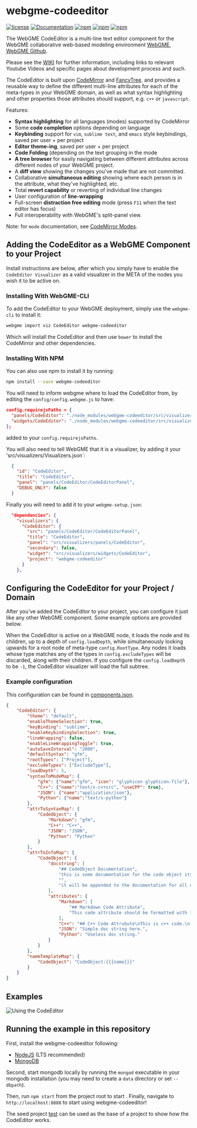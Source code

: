 # webgme-codeeditor

[![license](https://img.shields.io/github/license/mashape/apistatus.svg?maxAge=2592000)](https://opensource.org/licenses/MIT)
[![Documentation](https://img.shields.io/badge/documentation-wiki-blue.svg?style=flat-square)](https://github.com/finger563/webgme-codeeditor/wiki)
[![npm](https://img.shields.io/npm/v/webgme-codeeditor.svg)](https://www.npmjs.com/package/webgme-codeeditor)
[![npm](https://img.shields.io/npm/dm/webgme-codeeditor.svg)](https://www.npmjs.com/package/webgme-codeeditor)
[![npm](https://img.shields.io/npm/dt/webgme-codeeditor.svg)](https://www.npmjs.com/package/webgme-codeeditor)

The WebGME CodeEditor is a multi-line text editor component for the
WebGME collaborative web-based modeling environment
[WebGME](https://webgme.org),
[WebGME Github](https://github.com/webgme/webgme).

Please see the [WIKI](https://github.com/finger563/webgme-codeeditor/wiki)
for further information, including links to relevant Youtube Videos
and specific pages about development process and such.

The CodeEditor is built upon [CodeMirror](http://codemirror.net) and
[FancyTree](https://github.com/mar10/fancytree). and provides a
reusable way to define the different multi-line attributes for each of
the meta-types in your WebGME domain, as well as what syntax
highlighting and other properties those attributes should support,
e.g. `c++` or `javascript`.

Features:

* **Syntax highlighting** for all languages (modes) supported by
  CodeMirror
* Some **code completion** options depending on language
* **Keybinding** support for `vim`, `sublime text`, and `emacs` style
  keybindings, saved per user + per project
* **Editor theme-ing**, saved per user + per project
* **Code Folding** (depending on the text grouping in the mode
* **A tree browser** for easily navigating between different attributes
  across different nodes of your WebGME project.
* A **diff view** showing the changes you've made that are not committed.
* Collaborative **simultaneous editing** showing where each person is in
  the attribute, what they've highlighted, etc.
* Total **revert capability** or reverting of individual line changes
* User configuration of **line-wrapping**
* Full-screen **distraction free editing** mode (press `F11` when the text
  editor has focus)
* Full interoperability with WebGME's split-panel view.

Note: for `mode` documentation, see
[CodeMirror Modes](http://codemirror.net/mode/index.html).

## Adding the CodeEditor as a WebGME Component to your Project

Install instructions are below, after which you simply have to enable 
the `CodeEditor Visualizer` as a valid visualizer in the META of the nodes 
you wish it to be active on.

### Installing With WebGME-CLI

To add the CodeEditor to your WebGME deployment, simply use the `webgme-cli` to install it:

``` bash
webgme import viz CodeEditor webgme-codeeditor
```

Which will install the CodeEditor and then use `bower` to install the
CodeMirror and other dependencies.

### Installing With NPM

You can also use npm to install it by running:

```bash
npm install --save webgme-codeeditor
```

You will need to inform webgme where to load the CodeEditor from, by editing
the `config/config.webgme.js` to have:

```json
config.requirejsPaths = {
  "panels/CodeEditor": "./node_modules/webgme-codeeditor/src/visualizers/panels/CodeEditor",
  "widgets/CodeEditor": "./node_modules/webgme-codeeditor/src/visualizers/widgets/CodeEditor"
};
```

added to your `config.requirejsPaths`.

You will also need to tell WebGME that it is a visualizer, by adding it your 'src/visualizers/Visualizers.json`:

```json
  {
    "id": "CodeEditor",
    "title": "CodeEditor",
    "panel": "panels/CodeEditor/CodeEditorPanel",
    "DEBUG_ONLY": false
  }
```

Finally you will need to add it to your `webgme-setup.json`:

```json
  "dependencies": {
    "visualizers": {
      "CodeEditor": {
        "src": "panels/CodeEditor/CodeEditorPanel",
        "title": "CodeEditor",
        "panel": "src/visualizers/panels/CodeEditor",
        "secondary": false,
        "widget": "src/visualizers/widgets/CodeEditor",
        "project": "webgme-codeeditor"
      }
    },
```


## Configuring the CodeEditor for your Project / Domain

After you've added the CodeEditor to your project, you can configure
it just like any other WebGME component. Some example options are
provided below.

When the CodeEditor is active on a WebGME node, it loads the node and
its children, up to a depth of `config.loadDepth`, while
simultaneously looking upwards for a root node of meta-type
`config.RootType`. Any nodes it loads whose type matches any of the
types in `config.excludeTypes` will be discarded, along with their
children. If you configure the `config.loadDepth` to be `-1`, the
CodeEditor visualizer will load the full subtree.

### Example configuration

This configuration can be found in
[components.json](./config/components.json).

``` json
{
    "CodeEditor": {
	    "theme": "default",
	    "enableThemeSelection": true,
	    "keyBinding": "sublime",
	    "enableKeybindingSelection": true,
	    "lineWrapping": false,
	    "enableLineWrappingToggle": true,
        "autoSaveInterval": "2000",
	    "defaultSyntax": "gfm",
	    "rootTypes": ["Project"],
	    "excludeTypes": ["ExcludeType"],
	    "loadDepth": 5,
	    "syntaxToModeMap": {
	        "gfm": {"name":"gfm", "icon": "glyphicon glyphicon-file"},
	        "C++": {"name":"text/x-c++src", "useCPP": true},
	        "JSON": {"name":"application/json"},
	        "Python": {"name":"text/x-python"}
	    },
	    "attrToSyntaxMap": {
	        "CodeObject": {
		        "Markdown": "gfm",
  		        "C++": "C++",
		        "JSON": "JSON",
		        "Python": "Python"
            }
        },
	    "attrToInfoMap": {
	        "CodeObject": {
                "docstring": [
                    "## CodeObject Documentation",
                    "this is some documentation for the code object itself.",
                    "",
                    "it will be appended to the documentation for all of CodeObject's attributes."
                ],
                "attributes": {
		            "Markdown": [
                        "## Markdown Code Attribute",
                        "This code attribute should be formatted with [Markdown](https://en.wikipedia.org/wiki/Markdown)"
                    ],
                    "C++": "## C++ Code Attrubute\nThis is c++ code.\n NOTICE HOW YOU CAN USE EMBEDDED NEWLINES OR ARRAYS",
                    "JSON": "Simple doc string here.",
                    "Python": "Useless doc string."
                }
            }
	    },
        "nameTemplateMap": {
            "CodeObject": "CodeObject:{{{name}}}"
        }
    }
}
```

## Examples

![Using the CodeEditor](https://raw.githubusercontent.com/wiki/finger563/webgme-codeeditor/images/code-editor-1.gif)

## Running the example in this repository

First, install the webgme-codeeditor following:
- [NodeJS](https://nodejs.org/en/) (LTS recommended)
- [MongoDB](https://www.mongodb.com/)

Second, start mongodb locally by running the `mongod` executable in
your mongodb installation (you may need to create a `data` directory
or set `--dbpath`).

Then, run `npm start` from the project root to start . Finally,
navigate to `http://localhost:8888` to start using webgme-codeeditor!

The seed project [test](./src/seeds/test.webgmex) can be used as the
base of a project to show how the CodeEditor works.
